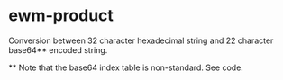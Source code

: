 # ewm-product
Conversion between 32 character hexadecimal string and 22 character base64** encoded string.

** Note that the base64 index table is non-standard.  See code.
